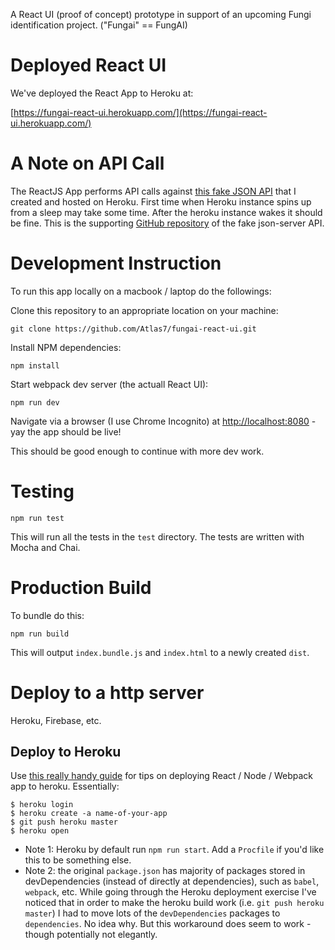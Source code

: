 A React UI (proof of concept) prototype in support of an upcoming Fungi identification project. ("Fungai" == FungAI)

# Deployed React UI

We've deployed the React App to Heroku at:

[https://fungai-react-ui.herokuapp.com/](https://fungai-react-ui.herokuapp.com/)

# A Note on API Call

The ReactJS App performs API calls against [this fake JSON API](https://fungai-json-server-heroku.herokuapp.com/)
that I created and hosted on Heroku. First time when Heroku instance spins up from a sleep may take some time.
After the heroku instance wakes it should be fine. This is the supporting
[GitHub repository](https://github.com/Atlas7/fungai-json-server-heroku) of the fake json-server API.

# Development Instruction

To run this app locally on a macbook / laptop do the followings:

Clone this repository to an appropriate location on your machine:

```
git clone https://github.com/Atlas7/fungai-react-ui.git
```

Install NPM dependencies:

```
npm install
```

Start webpack dev server (the actuall React UI):

```
npm run dev
```

Navigate via a browser (I use Chrome Incognito) at [http://localhost:8080](http://localhost:8080) - yay the app
should be live!

This should be good enough to continue with more dev work.


# Testing

```
npm run test
```

This will run all the tests in the `test` directory. The tests are written with Mocha and Chai.

# Production Build

To bundle do this:

```
npm run build
```

This will output `index.bundle.js` and `index.html` to a newly created `dist`.

# Deploy to a http server

Heroku, Firebase, etc.

## Deploy to Heroku

Use [this really handy guide](https://github.com/alanbsmith/react-node-example) for tips on deploying
React / Node / Webpack app to heroku. Essentially:

```
$ heroku login
$ heroku create -a name-of-your-app
$ git push heroku master
$ heroku open
```

- Note 1: Heroku by default run `npm run start`. Add a `Procfile` if you'd like this to be something else.
- Note 2: the original `package.json` has majority of packages stored in devDependencies (instead of directly at
dependencies), such as `babel`, `webpack`, etc. While going through the Heroku deployment exercise I've noticed
that in order to make the heroku build work (i.e. `git push heroku master`) I had to move lots of the `devDependencies`
packages to `dependencies`. No idea why. But this workaround does seem to work - though potentially not elegantly.
